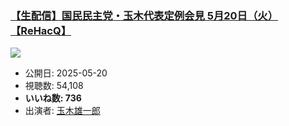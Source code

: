 ### [【生配信】国民民主党・玉木代表定例会見 5月20日（火）【ReHacQ】](https://www.youtube.com/watch?v=ALbaHprLnos)
[![](https://img.youtube.com/vi/ALbaHprLnos/sddefault.jpg)](https://www.youtube.com/watch?v=ALbaHprLnos)
-   公開日: 2025-05-20
-   視聴数: 54,108
-   **いいね数: 736**
-   出演者: [玉木雄一郎](/rehacq_fan/people/玉木雄一郎 "wikilink")
